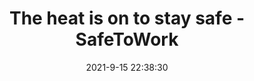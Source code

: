 ---
"title": "The heat is on to stay safe - SafeToWork"
"date": "2021-9-15 22:38:30"
"feed_name": "GOOGLENEWSMINING"
"feed_website": "https://news.google.com/search?q=mining%2Bincident&hl=en-US&gl=US&ceid=US:en"
"feed_rss": "https://news.google.com/rss/search?q=mining%2Bincident&hl=en-US&gl=US&ceid=US:en"
"link": "https://safetowork.com.au/the-heat-is-on-to-stay-safe/"
"file": "_posts/2021-1-1-0ea8c5309d33b1c9f671459c5683e04a48590022.md"
"accident": "0"
"drilling": "0"
"dead": "0"
"injured": "0"
---